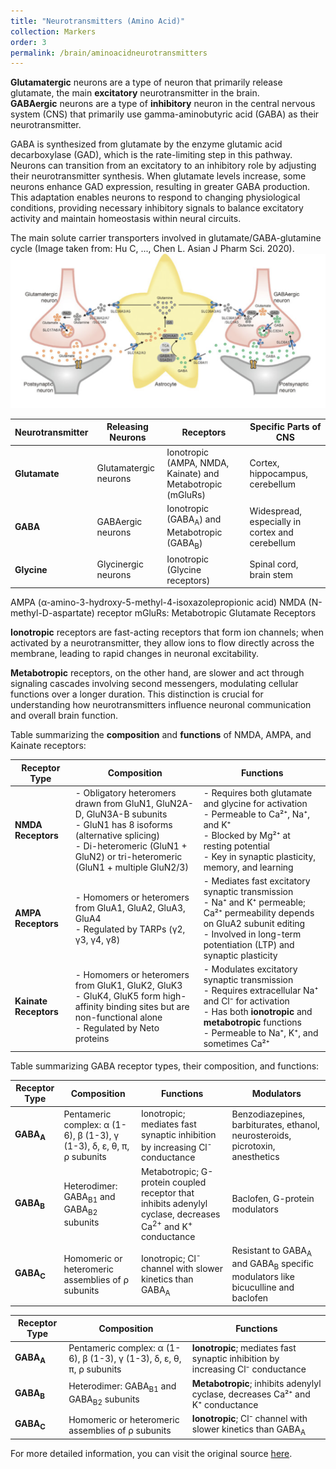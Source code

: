 ```yaml
---
title: "Neurotransmitters (Amino Acid)"
collection: Markers
order: 3
permalink: /brain/aminoacidneurotransmitters
---
```

**Glutamatergic** neurons are a type of neuron that primarily release glutamate, the main **excitatory** neurotransmitter in the brain.  
**GABAergic** neurons are a type of **inhibitory** neuron in the central nervous system (CNS) that primarily use gamma-aminobutyric acid (GABA) as their neurotransmitter.

GABA is synthesized from glutamate by the enzyme glutamic acid decarboxylase (GAD), which is the rate-limiting step in this pathway. Neurons can transition from an excitatory to an inhibitory role by adjusting their neurotransmitter synthesis. When glutamate levels increase, some neurons enhance GAD expression, resulting in greater GABA production. This adaptation enables neurons to respond to changing physiological conditions, providing necessary inhibitory signals to balance excitatory activity and maintain homeostasis within neural circuits. 

The main solute carrier transporters involved in glutamate/GABA-glutamine cycle (Image taken from: Hu C, ..., Chen L. Asian J Pharm Sci. 2020).  
![GABA](/images/GABA.png)  

| **Neurotransmitter** | **Releasing Neurons**          | **Receptors**                              | **Specific Parts of CNS**        |
|-----------------------|-------------------------------|-------------------------------------------|-----------------------------------|
| **Glutamate**         | Glutamatergic neurons         | Ionotropic (AMPA, NMDA, Kainate) and Metabotropic (mGluRs) | Cortex, hippocampus, cerebellum   |
| **GABA**              | GABAergic neurons             | Ionotropic (GABA<sub>A</sub>) and Metabotropic (GABA<sub>B</sub>) | Widespread, especially in cortex and cerebellum |
| **Glycine**           | Glycinergic neurons           | Ionotropic (Glycine receptors)           | Spinal cord, brain stem           |

AMPA (α-amino-3-hydroxy-5-methyl-4-isoxazolepropionic acid)
NMDA (N-methyl-D-aspartate) receptor
mGluRs: Metabotropic Glutamate Receptors  

**Ionotropic** receptors are fast-acting receptors that form ion channels; when activated by a neurotransmitter, they allow ions to flow directly across the membrane, leading to rapid changes in neuronal excitability.  

**Metabotropic** receptors, on the other hand, are slower and act through signaling cascades involving second messengers, modulating cellular functions over a longer duration. This distinction is crucial for understanding how neurotransmitters influence neuronal communication and overall brain function.

Table summarizing the **composition** and **functions** of NMDA, AMPA, and Kainate receptors:

| **Receptor Type**     | **Composition**                                                                                                                                                         | **Functions**                                                                                                                                                                                                 |
|-----------------------|-------------------------------------------------------------------------------------------------------------------------------------------------------------------------|--------------------------------------------------------------------------------------------------------------------------------------------------------------------------------------------------------------|
| **NMDA Receptors**     | - Obligatory heteromers drawn from GluN1, GluN2A-D, GluN3A-B subunits<br> - GluN1 has 8 isoforms (alternative splicing)<br> - Di-heteromeric (GluN1 + GluN2) or tri-heteromeric (GluN1 + multiple GluN2/3) | - Requires both glutamate and glycine for activation<br> - Permeable to Ca²⁺, Na⁺, and K⁺<br> - Blocked by Mg²⁺ at resting potential<br> - Key in synaptic plasticity, memory, and learning                     |
| **AMPA Receptors**     | - Homomers or heteromers from GluA1, GluA2, GluA3, GluA4<br> - Regulated by TARPs (γ2, γ3, γ4, γ8)                                                                       | - Mediates fast excitatory synaptic transmission<br> - Na⁺ and K⁺ permeable; Ca²⁺ permeability depends on GluA2 subunit editing<br> - Involved in long-term potentiation (LTP) and synaptic plasticity        |
| **Kainate Receptors**  | - Homomers or heteromers from GluK1, GluK2, GluK3<br> - GluK4, GluK5 form high-affinity binding sites but are non-functional alone<br> - Regulated by Neto proteins       | - Modulates excitatory synaptic transmission<br> - Requires extracellular Na⁺ and Cl⁻ for activation<br> - Has both **ionotropic** and **metabotropic** functions<br> - Permeable to Na⁺, K⁺, and sometimes Ca²⁺     |

Table summarizing GABA receptor types, their composition, and functions:

| **Receptor Type**   | **Composition**                                                                                          | **Functions**                                                                                         | **Modulators**                                                                                      |
|---------------------|-------------------------------------------------------------------------------------------------------------------|-------------------------------------------------------------------------------------------------------|------------------------------------------------------------------------------------------------------|
| **GABA<sub>A</sub>**| Pentameric complex: α (1-6), β (1-3), γ (1-3), δ, ε, θ, π, ρ subunits                                              | Ionotropic; mediates fast synaptic inhibition by increasing Cl<sup>-</sup> conductance                 | Benzodiazepines, barbiturates, ethanol, neurosteroids, picrotoxin, anesthetics                        |
| **GABA<sub>B</sub>**| Heterodimer: GABA<sub>B1</sub> and GABA<sub>B2</sub> subunits                                                      | Metabotropic; G-protein coupled receptor that inhibits adenylyl cyclase, decreases Ca<sup>2+</sup> and K<sup>+</sup> conductance | Baclofen, G-protein modulators                                                                       |
| **GABA<sub>C</sub>**| Homomeric or heteromeric assemblies of ρ subunits                                                                 | Ionotropic; Cl<sup>-</sup> channel with slower kinetics than GABA<sub>A</sub>                          | Resistant to GABA<sub>A</sub> and GABA<sub>B</sub> specific modulators like bicuculline and baclofen  |


| **Receptor Type**    | **Composition**                               | **Functions**                                                                                         |
|----------------------|-----------------------------------------------|-------------------------------------------------------------------------------------------------------|
| **GABA<sub>A</sub>**  | Pentameric complex: α (1-6), β (1-3), γ (1-3), δ, ε, θ, π, ρ subunits | **Ionotropic**; mediates fast synaptic inhibition by increasing Cl⁻ conductance                         |
| **GABA<sub>B</sub>**  | Heterodimer: GABA<sub>B1</sub> and GABA<sub>B2</sub> subunits | **Metabotropic**; inhibits adenylyl cyclase, decreases Ca²⁺ and K⁺ conductance                           |
| **GABA<sub>C</sub>**  | Homomeric or heteromeric assemblies of ρ subunits | **Ionotropic**; Cl⁻ channel with slower kinetics than GABA<sub>A</sub>                                  |


For more detailed information, you can visit the original source [here](https://openbooks.lib.msu.edu/introneuroscience1/chapter/neurotransmitter-synthesis-storage-and-receptors-amino-acid-neurotransmitters-glutamate-gaba-glycine/).

